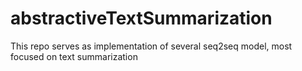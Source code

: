 # abstractiveTextSummarization
This repo serves as implementation of several seq2seq model, most focused on text summarization
